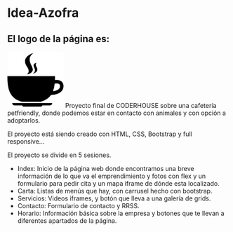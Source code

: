 # Idea-Azofra
<h2> El logo de la página es: </h2>
<img src=https://github.com/Reeeeiich/Idea-Azofra/blob/master/Proyecto/img/taza-de-cafe-caliente-redondeada-en-un-plato-de-vista-lateral.png alt="taza"
<p> Proyecto final de CODERHOUSE sobre una cafetería petfriendly, donde podemos estar en contacto con animales y con opción a adoptarlos. </p>
<p>El proyecto está siendo creado con HTML, CSS, Bootstrap y full responsive...</p> 
<p>El proyecto se divide en 5 sesiones.</p>
<ul>
  <li>Index: Inicio de la página web donde encontramos una breve información de lo que va el emprendimiento y fotos con flex y un formulario para pedir cita y un mapa iframe de dónde esta localizado.</li> 
  <li>Carta: Listas de menús que hay, con carrusel hecho con bootstrap. </li>
  <li>Servicios: Videos iframes, y botón que lleva a una galería de grids. </li>
  <li>Contacto: Formulario de contacto y RRSS. </li>
  <li>Horario: Información básica sobre la empresa y botones que te llevan a diferentes apartados de la página. </li>
</ul>
